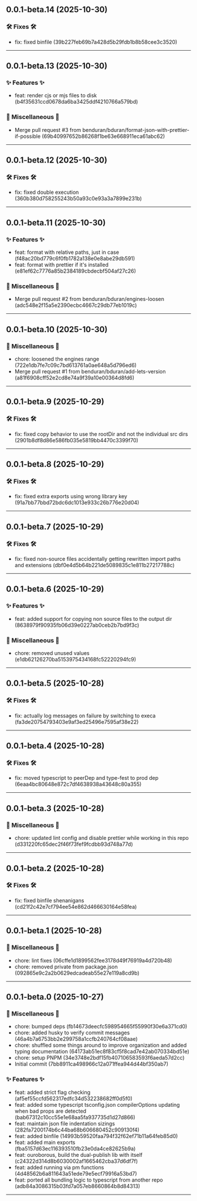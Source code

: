 ## 0.0.1-beta.14 (2025-10-30)

### 🛠️ Fixes 🛠️

- fix: fixed binfile (39b227feb69b7a428d5b29fdb1b8b58cee3c3520)

---

## 0.0.1-beta.13 (2025-10-30)

### ✨ Features ✨

- feat: render cjs or mjs files to disk (b4f35631ccd0678da6ba3425ddf4210766a579bd)



### 🔀 Miscellaneous 🔀

- Merge pull request #3 from benduran/bduran/format-json-with-prettier-if-possible (69b40997652b86268f1be63e668911eca61abc62)

---

## 0.0.1-beta.12 (2025-10-30)

### 🛠️ Fixes 🛠️

- fix: fixed double execution (360b380d758255243b50a93c0e93a3a7899e231b)

---

## 0.0.1-beta.11 (2025-10-30)

### ✨ Features ✨

- feat: format with relative paths, just in case (f48ac20bd779c6f0fb1782a138e0e8abe29db591)
- feat: format with prettier if it's installed (e81ef62c7776a85b2384189cbdecbf504af27c26)



### 🔀 Miscellaneous 🔀

- Merge pull request #2 from benduran/bduran/engines-loosen (adc548e2f15a5e2390ecbc4667c29db77eb1019c)

---

## 0.0.1-beta.10 (2025-10-30)

### 🔀 Miscellaneous 🔀

- chore: loosened the engines range (722e1db7fe7c09c7bd613761a0ae648a5d796ed6)
- Merge pull request #1 from benduran/bduran/add-lets-version (a81f6908cff52e2cd8e74a9f39a10e00364d8fd6)

---

## 0.0.1-beta.9 (2025-10-29)

### 🛠️ Fixes 🛠️

- fix: fixed copy behavior to use the rootDir and not the individual src dirs (2901b8df8d86e586fb035e5819bb4470c3399f70)

---

## 0.0.1-beta.8 (2025-10-29)

### 🛠️ Fixes 🛠️

- fix: fixed extra exports using wrong library key (91a7bb77bbd72bdc6dc1013e933c26b776e20d04)

---

## 0.0.1-beta.7 (2025-10-29)

### 🛠️ Fixes 🛠️

- fix: fixed non-source files accidentally getting rewritten import paths and extensions (dbf0e4d5b64b221de5089835c1e811b27217788c)

---

## 0.0.1-beta.6 (2025-10-29)

### ✨ Features ✨

- feat: added support for copying non source files to the output dir (8638979f90935fb06d39e0227ab0ceb2b7bd9f3c)



### 🔀 Miscellaneous 🔀

- chore: removed unused values (e1db62126270ba5153975434168fc52220294fc9)

---

## 0.0.1-beta.5 (2025-10-28)

### 🛠️ Fixes 🛠️

- fix: actually log messages on failure by switching to execa (fa3de20754793403e9af3ed25496e7595af38e22)

---

## 0.0.1-beta.4 (2025-10-28)

### 🛠️ Fixes 🛠️

- fix: moved typescript to peerDep and type-fest to prod dep (6eaa4bc80648e872c7df4638938a43648c80a355)

---

## 0.0.1-beta.3 (2025-10-28)

### 🔀 Miscellaneous 🔀

- chore: updated lint config and disable prettier while working in this repo (d331220fc65dec2f46f73fef9fcdbb93d748a77d)

---

## 0.0.1-beta.2 (2025-10-28)

### 🛠️ Fixes 🛠️

- fix: fixed binfile shenanigans (cd21f2c42e7cf794ee54e862d466630164e58fea)

---

## 0.0.1-beta.1 (2025-10-28)

### 🔀 Miscellaneous 🔀

- chore: lint fixes (06cffe1d1899562fee3178d49f76919a4d720b48)
- chore: removed private from package.json (092865e9c2a2b0629edcadeab55e27e119a8cd9b)

---

## 0.0.1-beta.0 (2025-10-27)

### 🔀 Miscellaneous 🔀

- chore: bumped deps (fb14673deecfc598954665f55990f30e6a371cd0)
- chore: added husky to verify commit messages (46a4b7a6753bb2e299758a1ccfb240764cf08aae)
- chore: shuffled some things around to improve organization and added typing documentation (64173ab51ec8f83cf5f8cad7e42ab070334bd51e)
- chore: setup PNPM (34e3748e2bdf15fb407106583593f6aeda57d2cc)
- Initial commit (7bb8911ca498966c12a071ffea944d44bf350ab7)



### ✨ Features ✨

- feat: added strict flag checking (af5ef55ccfd562317edfc34d532238682ff0d5f0)
- feat: added some typescript tsconfig.json compilerOptions updating when bad props are detected (bab67312c10cc55e1e68aa5fa937735d1d27d866)
- feat: maintain json file indentation sizings (282fa7200174b6c44ba68b606680452c909130f4)
- feat: added binfile (14993b59520faa794f32f62ef71b11a64feb85d0)
- feat: added main exports (fba5157d63ec116393510fb23e0da4ce82625b9a)
- feat: ouroborous, build the dual-publish lib with itself (c24322d314d8b6030002af1665462cba37d6df7f)
- feat: added running via pm functions (4d48562b6a811643a51ede79e5ecf79916a53bd7)
- feat: ported all bundling logic to typescript from another repo (adb84a3086315b03fd7a057eb8660864b8d84313)

---

